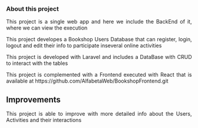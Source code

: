 ### About this project
<p align="justify">
This project is a single web app and here we include the BackEnd of it, where we can view the execution
</p>

<p align="justify">
This project developes a Bookshop Users Database that can register, login, logout and edit their info to participate inseveral online activities
</p>

<p align="justify">
This project is developed with Laravel and includes a DataBase with CRUD to interact with the tables
</p>

<p align="justify">
This project is complemented with a Frontend executed with React that is available at https://github.com/AlfabetaWeb/BookshopFrontend.git
</p>

## Improvements
<p align="justify">
This project is able to improve with more detailed info about the Users, Activities and their interactions
</p>